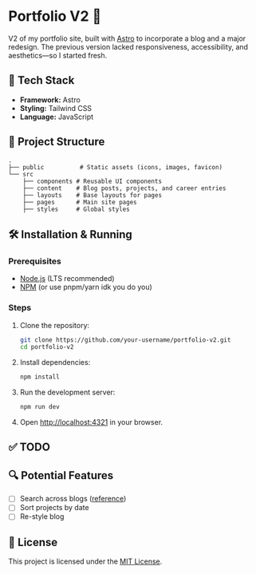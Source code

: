 # Portfolio V2 🚀  

V2 of my portfolio site, built with [Astro](https://astro.build/) to incorporate a blog and a major redesign. The previous version lacked responsiveness, accessibility, and aesthetics—so I started fresh.  

## 🚧 Tech Stack  
- **Framework:** Astro  
- **Styling:** Tailwind CSS  
- **Language:** JavaScript  

## 📂 Project Structure  
```
.
├── public          # Static assets (icons, images, favicon)
└── src
    ├── components # Reusable UI components
    ├── content    # Blog posts, projects, and career entries
    ├── layouts    # Base layouts for pages
    ├── pages      # Main site pages
    ├── styles     # Global styles
```

## 🛠 Installation & Running  

### Prerequisites  
- [Node.js](https://nodejs.org/) (LTS recommended)  
- [NPM](https://npmjs.com/) (or use pnpm/yarn idk you do you)  

### Steps  
1. Clone the repository:  
   ```sh
   git clone https://github.com/your-username/portfolio-v2.git
   cd portfolio-v2
   ```  
2. Install dependencies:  
   ```sh
   npm install
   ```  
3. Run the development server:  
   ```sh
   npm run dev
   ```  
4. Open [http://localhost:4321](http://localhost:4321) in your browser.  

## ✅ TODO  

## 🔍 Potential Features  
- [ ] Search across blogs ([reference](https://danidiaztech.com/create-astro-search-component/))
- [ ] Sort projects by date
- [ ] Re-style blog  

## 📝 License  
This project is licensed under the [MIT License](LICENSE).